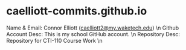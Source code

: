 # caelliott-commits.github.io

Name & Email: Connor Elliott (caelliott2@my.waketech.edu) \n
Github Account Desc: This is my school GitHub account. \n
Repository Desc: Repository for CTI-110 Course Work \n
